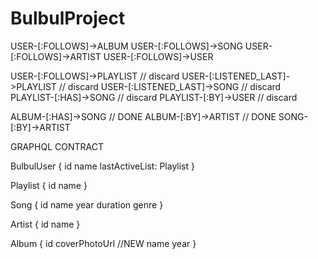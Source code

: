 # BulbulProject


USER-[:FOLLOWS]->ALBUM
USER-[:FOLLOWS]->SONG
USER-[:FOLLOWS]->ARTIST
USER-[:FOLLOWS]->USER

USER-[:FOLLOWS]->PLAYLIST // discard
USER-[:LISTENED_LAST]->PLAYLIST // discard
USER-[:LISTENED_LAST]->SONG // discard
PLAYLIST-[:HAS]->SONG // discard
PLAYLIST-[:BY]->USER // discard

ALBUM-[:HAS]->SONG // DONE
ALBUM-[:BY]->ARTIST // DONE
SONG-[:BY]->ARTIST



GRAPHQL CONTRACT

BulbulUser {
    id
    name
    lastActiveList: Playlist
}

Playlist {
    id
    name
}

Song {
    id
    name
    year
    duration
    genre
}

Artist {
    id
    name
}

Album {
    id
    coverPhotoUrl //NEW
    name
    year
}

